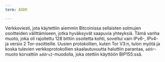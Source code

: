 ```yaml
---
term: ADDR

---
```

Verkkoviesti, jota käytettiin aiemmin Bitcoinissa sellaisten solmujen osoitteiden välittämiseen, jotka hyväksyvät saapuvia yhteyksiä. Tämä vanha muoto, joka oli rajoitettu 128 bittiin osoitetta kohti, soveltui vain IPv6-, IPv4- ja versio 2 Tor-osoitteille. Uusien protokollien, kuten Tor V3:n, tulon myötä ja koska tulevien verkkoprotokollien skaalautuvuutta haluttiin parantaa, `addr`-muoto korvattiin `addrv2`-muodolla, joka otettiin käyttöön BIP155:ssä.